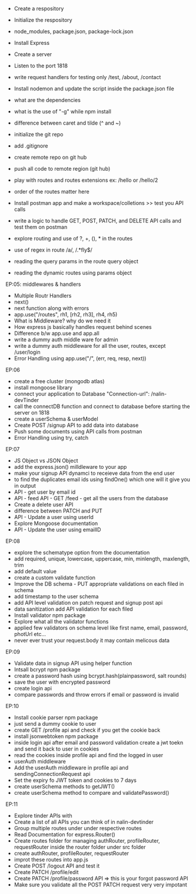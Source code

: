 - Create a respository
- Initialize the respository
- node_modules, package.json, package-lock.json
- Install Express
- Create a server
- Listen to the port 1818
- write request handlers for testing only /test, /about, /contact
- Install nodemon and update the script inside the package.json file
- what are the dependencies
- what is the use of "-g" while npm install
- difference between caret and tilde (^ and ~)


- initialize the git repo
- add .gitignore
- create remote repo on git hub
- push all code to remote region (git hub)
- play with routes and routes extensions ex: /hello  or /hello/2
- order of the routes matter here
- Install postman app and make a workspace/colletions >> test you API calls
- write a logic to handle GET, POST, PATCH, and DELETE API calls and test them on postman
- explore routing and use of ?, +, (), * in the routes
- use of regex in route /a/, /.*fly$/
- reading the query params in the route query object
- reading the dynamic routes using params object

EP:05: middlewares & handlers
- Multiple Routr Handlers
- next()
- next function along with errors
- app.use("/routes", rh1, [rh2, rh3], rh4, rh5)
- What is Middleware? why do we need it
- How express js basically handles request behind scenes
- Difference b/w app.use and app.all
- write a dummy auth middle ware for admin
- write a dummy auth middleware for all the user, routes, except /user/login
- Error Handling using app.use("/", (err, req, resp, next))


EP:06
- create a free cluster (mongodb atlas)
- install mongoose library
- connect your application to Database "Connection-url": /nalin-devTinder
- call the connectDB function and connect  to database before starting the server on 1818
- create a userSchema & userModel
- Create POST /signup  API to add  data into database
- Push some documents using API calls from postman
- Error Handling using try, catch

EP:07
- JS Object vs JSON Object
- add the express.json() milldleware to your app
- make your signup API  dynamci to receieve data from the end user
- to find the duplicates email ids using findOne() which one will it give you in output
- API - get user by email id
- API - feed API - GET /feed - get all the users from  the database
- Create a delete user API
- difference between PATCH and  PUT
- API - Update a user using userId
- Explore Mongoose documentation
- API - Update the user using emailID

EP:08
- explore the schematype option from the documentation
- add required, unique, lowercase, uppercase, min, minlength, maxlength, trim
- add default value
- create a custom validate function
- Improve the DB schema - PUT  appropriate validations on each filed in schema
- add timestamp to the user schema
- add API level validation on patch request and signup post api
- data sanitization add API validation for each filed
- Install validator npm package
- Explore what all the validator functions
- applied few validators on schema level like first name, email, password, photUrl etc...
- never ever trust your request.body it may contain melicous data

EP:09
- Validate data in signup API using helper function
- Intsall bcrypt npm package
- create a password hash using bcrypt.hash(plainpassword, salt rounds)
- save the user with encrypted password
- create login api 
- compare passwords and throw errors if email or password is invalid

EP:10
- Install cookie parser npm package
- just send a dummy cookie to user
- create GET /profile api and check if you get the cookie back 
- install jsonwebtoken npm package
- inside login api after email and password validation create a jwt toekn and send it back to user in cookies
- read the cookies inside profile api and find the logged in user
- userAuth middleware
- Add the userAuth middleware in profile api and sendingConnectionRequest api
- Set the expiry fo JWT token and cookies to 7 days
- create userSchema methods to getJWT()
- create userSchema method to compare and validatePassword()

EP:11
- Explore tinder APIs with
- Create a list of all APIs you can think of in nalin-devtinder
- Group multiple routes under under respective routes
- Read Documentation for express.Router()
- Create routes folder for managing authRouter, profileRouter, requestRouter inside the router folder under src folder
- create authRouter, profileRouter, requestRouter
- improt these routes into app.js
- Create POST /logout API and test it
- Create PATCH /profile/edit
- Create PATCH /profile/password API => this is your forgot password API
- Make sure you validate all the POST PATCH request very very impotant
